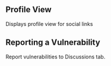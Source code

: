## Profile View
Displays profile view for social links

## Reporting a Vulnerability
Report vulnerabilities to Discussions tab.
